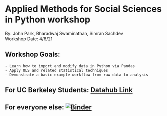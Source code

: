 # Applied Methods for Social Sciences in Python workshop
By: John Park, Bharadwaj Swaminathan, Simran Sachdev  
Workshop Date: 4/6/21

## Workshop Goals: 
    - Learn how to import and modify data in Python via Pandas
    - Apply OLS and related statistical techniques
    - Demonstrate a basic example workflow from raw data to analysis

## For UC Berkeley Students: [Datahub Link](https://datahub.berkeley.edu/hub/user-redirect/git-sync?repo=https://github.com/ds-peer-consulting/sp21-applied-methods-social-sciences-workshop&branch=main&subpath=applied-methods-python-workshop.ipynb)

## For everyone else: [![Binder](https://mybinder.org/badge_logo.svg)](https://mybinder.org/v2/gh/ds-peer-consulting/sp21-applied-methods-social-sciences-workshop/main?filepath=applied-methods-python-workshop.ipynb)
